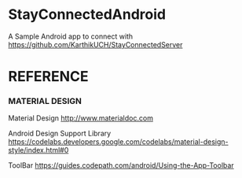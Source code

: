# StayConnectedAndroid
A Sample Android app to connect with https://github.com/KarthikUCH/StayConnectedServer

# REFERENCE
### MATERIAL DESIGN

Material Design http://www.materialdoc.com

Android Design Support Library https://codelabs.developers.google.com/codelabs/material-design-style/index.html#0

ToolBar https://guides.codepath.com/android/Using-the-App-Toolbar

